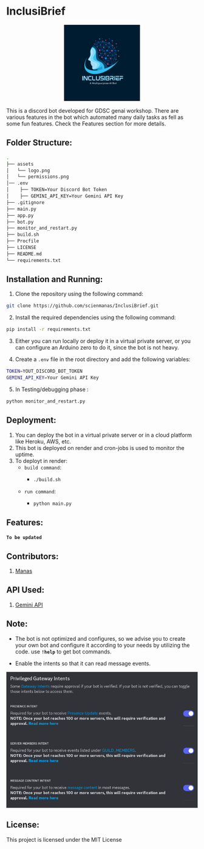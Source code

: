 # InclusiBrief

<p align="center">
  <img src="https://raw.githubusercontent.com/scienmanas/InclusiBrief/main/assets/logo.png" alt="Logo" width="200" height="200">
</p>

This is a discord bot developed for GDSC genai workshop. There are various features in the bot which automated many daily tasks as fell as some fun features. Check the Features section for more details.

## Folder Structure:

```bash
.
├── assets
│   └── logo.png
│   └── permissions.png
│── .env
│    ├── TOKEN=Your Discord Bot Token
│    ├── GEMINI_API_KEY=Your Gemini API Key
├── .gitignore
├── main.py
├── app.py
├── bot.py
├── monitor_and_restart.py
├── build.sh
├── Procfile
├── LICENSE
├── README.md
└── requirements.txt
```

## Installation and Running:

1. Clone the repository using the following command:

```bash
git clone https://github.com/scienmanas/InclusiBrief.git
```

2. Install the required dependencies using the following command:

```bash
pip install -r requirements.txt
```

3. Either you can run locally or deploy it in a virtual private server, or you can configure an Arduino zero to do it, since the bot is not heavy.

4. Create a `.env` file in the root directory and add the following variables:

```bash
TOKEN=YOUT_DISCORD_BOT_TOKEN
GEMINI_API_KEY=Your Gemini API Key
```

5. In Testing/debugging phase :

```bash
python monitor_and_restart.py
```

## Deployment:

1. You can deploy the bot in a virtual private server or in a cloud platform like Heroku, AWS, etc.
2. This bot is deployed on render and cron-jobs is used to monitor the uptime.
3. To deployt in render:
   - `build command`:
     - ```bash
       ./build.sh
       ```
   - `run command`:
     - ```bash
       python main.py
       ```

## Features:

**`To be updated`**

## Contributors:

1. [Manas](https://github.com/scienmanas)

## API Used:

1. [Gemini API](https://docs.gemini.com/)

## Note:

- The bot is not optimized and configures, so we advise you to create your own bot and configure it according to your needs by utilizing the code. use **`!help`** to get bot commands.

- Enable the intents so that it can read message events.

![Permissions](https://raw.githubusercontent.com/scienmanas/InclusiBrief/main/assets/permissions.png)

## License:

This project is licensed under the MIT License
